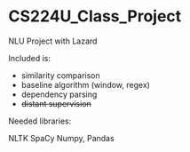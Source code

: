 # CS224U_Class_Project
NLU Project with Lazard

Included is:
- similarity comparison
- baseline algorithm (window, regex)
- dependency parsing
- ~~distant supervision~~

Needed libraries:

NLTK
SpaCy
Numpy, Pandas
